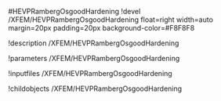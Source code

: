 <!-- MOOSE Object Documentation Stub: Remove this when content is added. -->
#HEVPRambergOsgoodHardening
!devel /XFEM/HEVPRambergOsgoodHardening float=right width=auto margin=20px padding=20px background-color=#F8F8F8

!description /XFEM/HEVPRambergOsgoodHardening

!parameters /XFEM/HEVPRambergOsgoodHardening

!inputfiles /XFEM/HEVPRambergOsgoodHardening

!childobjects /XFEM/HEVPRambergOsgoodHardening
